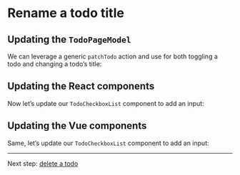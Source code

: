 # Rename a todo title

## Updating the `TodoPageModel`

We can leverage a generic `patchTodo` action and use for both toggling a todo and changing a todo’s title:

<!-- diff [code:ts] ./spa-client-side/10-update-a-todo-title/TodoPageModel.ts ./spa-client-side/9-toggle-todo/TodoPageModel.ts -->

## Updating the React components

Now let’s update our `TodoCheckboxList` component to add an input:

<!-- diff [code:tsx] ./spa-client-side/10-update-a-todo-title/react/TodoCheckboxList.tsx ./spa-client-side/9-toggle-todo/react/TodoCheckboxList.tsx -->

## Updating the Vue components

Same, let’s update our `TodoCheckboxList` component to add an input:

<!-- diff [code:vue] ./spa-client-side/10-update-a-todo-title/vue/TodoCheckboxList.vue ./spa-client-side/9-toggle-todo/vue/TodoCheckboxList.vue -->

---

Next step: [delete a todo](./11-delete-a-todo.md)
